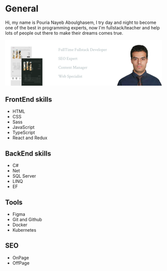 # General

Hi, my name is Pouria Nayeb Aboulghasem, I try day and night to become one of the best in programming experts, now I'm fullstack/teacher and help lots of people out there to make their dreams comes true.

![seo](https://github.com/pour68/pour68/blob/main/images/github-banner.png?raw=true)

## FrontEnd skills

- HTML
- CSS
- Sass
- JavaScript
- TypeScript
- React and Redux

## BackEnd skills

- C#
- Net
- SQL Server
- LINQ
- EF

## Tools

- Figma
- Git and Github
- Docker
- Kubernetes

## SEO

- OnPage
- OffPage
